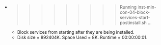 * >>>>>>>>> Running inst-min-con-04-block-services-start-postinstall.sh ...
  * Block services from starting after they are being installed.
  * Disk size = 892404K. Space Used = 8K. Runtime = 00:00:00:01.
